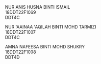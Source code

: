 NUR ANIS HUSNA BINTI ISMAIL<br>
18DDT22F1069 <br>
DDT4C <br>
<p>
NUR 'AAINAA 'AQILAH BINTI MOHD TARMIZI <br>
18DDT22F1007<br>
DDT4C <br>
<p>
AMNA NAFEESA BINTI MOHD SHUKRY <br>
18DDT22F1008<br>
DDT4D
